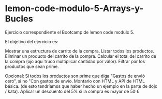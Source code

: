 # lemon-code-modulo-5-Arrays-y-Bucles
Ejercicio correspondiente el Bootcamp de lemon code modulo 5. 

El objetivo del ejercicio es:

Mostrar una estructura de carrito de la compra.
Listar todos los productos.
Eliminar un producto del carrito de la compra.
Calcular el total del carrito de la compra (ojo aquí truco multiplicar cantidad por valor).
Filtrar por los productos que sean prime.

Opcional: 
Si todos los productos son prime que diga "Gastos de envió cero", si no "Con gastos de envío.
Montarlo con HTML y API de HTML básica. (de esto tendríamos que haber hecho un ejemplo en la parte de dojo / kata).
Aplicar un descuento del 5% si la compra es mayor de 50 €